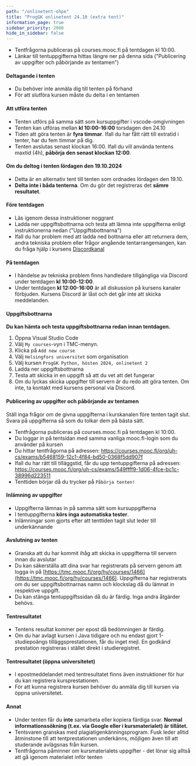 ```yaml
---
path: "/onlinetent-ohpe"
title: "ProgGK onlinetent 24.10 (extra tent)"
information_page: true
sidebar_priority: 2900
hide_in_sidebar: false
---
```


<!--# Ohjelmoinnin perusteet-->

* Tentfrågorna publiceras på courses.mooc.fi på tentdagen kl 10:00.
* Länkar till tentuppgifterna hittas längre ner på denna sida ("Publicering av uppgifter och påbörjande av tentamen")

#### Deltagande i tenten

* Du behöver inte anmäla dig till tenten på förhand
* För att slutföra kursen måste du delta i en tentamen

#### Att utföra tenten

* Tenten utförs på samma sätt som kursuppgifter i vscode-omgivningen
* Tenten kan utföras mellan **kl 10:00-16:00** torsdagen den 24.10
* Tiden att göra tenten är **fyra timmar**. Ifall du har fått rätt till extratid i tenter, har du fem timmar på dig. 
* Tenten avslutas senast klockan 16:00. Ifall du vill använda tentens maxtid (4h), **påbörja den senast klockan 12:00**.

#### Om du deltog i tenten lördagen den 19.10.2024

* Detta är en alternativ tent till tenten som ordnades lördagen den 19.10.
* **Delta inte i båda tenterna**. Om du gör det registreras det **sämre resultatet**.

#### Före tentdagen

* Läs igenom dessa instruktioner noggrant
* Ladda ner uppgiftsbottnarna och testa att lämna inte uppgifterna enligt instruktionerna nedan ("Uppgiftsbottnarna")
* Ifall du har problem med att ladda ned bottnarna eller att returnera dem, andra tekniska problem eller frågor angående tentarrangemangen, kan du fråga hjälp i kursens [Discordkanal](https://study.cs.helsinki.fi/discord/join/ohjelmoinnin_mooc)

#### På tentdagen

* I händelse av tekniska problem finns handledare tillgängliga via Discord under tentdagen **kl 10:00-12:00**.
* Under tentdagen **kl 12:00-16:00** är all diskussion på kursens kanaler förbjuden. Kursens Discord är låst och det går inte att skicka meddelanden.

#### Uppgiftsbottnarna

**Du kan hämta och testa uppgiftsbottnarna redan innan tentdagen.**

1. Öppna Visual Studio Code
2. Välj `My courses`-vyn i TMC-menyn.
3. Klicka på `Add new course`
4. Välj `Helsingfors universitet` som organisation
5. Välj kursen `ProgGK Python, hösten 2024, onlinetent 2`
6. Ladda ner uppgiftsbottnarna
7. Testa att skicka in en uppgift så att du vet att det fungerar
8. Om du lyckas skicka uppgifter till servern är du redo att göra tenten. Om inte, ta kontakt med kursens personal via Discord.

#### Publicering av uppgifter och påbörjande av tentamen

<notice>
Ställ inga frågor om de givna uppgifterna i kurskanalen före tenten tagit slut. Svara på uppgifterna så som du tolkar dem på bästa sätt. 
</notice>

* Tentfrågorna publiceras på courses.mooc.fi på tentdagen kl 10:00.
* Du loggar in på tentsidan med samma vanliga mooc.fi-login som du använder på kursen 
* Du hittar tentfrågorna på adressen: <a href="https://courses.mooc.fi/org/uh-cs/exams/b5468159-12c1-4f84-bd50-0368f5dd907f">https://courses.mooc.fi/org/uh-cs/exams/b5468159-12c1-4f84-bd50-0368f5dd907f</a>
* Ifall du har rätt till tilläggstid, får du upp tentuppgifterna på adressen: <a href="https://courses.mooc.fi/org/uh-cs/exams/549ffff9-1d06-4fce-bc1c-38996d223511">https://courses.mooc.fi/org/uh-cs/exams/549ffff9-1d06-4fce-bc1c-38996d223511</a>
* Tenttiden börjar då du trycker på `Påbörja tenten!`


#### Inlämning av uppgifter

* Uppgifterna lämnas in på samma sätt som kursuppgifterna
* I tentuppgifterna **körs inga automatiska tester**.
* Inlämningar som gjorts efter att tenttiden tagit slut leder till underkännande

#### Avslutning av tenten

* Granska att du har kommit ihåg att skicka in uppgifterna till servern innan du avslutar
* Du kan säkerställa att dina svar har registrerats på servern genom att logga in på [https://tmc.mooc.fi/org/hy/courses/1466](https://tmc.mooc.fi/org/hy/courses/1466). Uppgifterna har registrerats om du ser uppgiftsbottnarnas namn och klockslag då du lämnat in respektive uppgift.
* Du kan stänga tentuppgiftssidan då du är färdig. Inga andra åtgärder behövs. 

#### Tentresultatet

* Tentens resultat kommer per epost då bedömningen är färdig.
* Om du har avlagt kursen i Java tidigare och nu endast gjort 1-studiepoängs tilläggsprestationen, får du inget mejl. En godkänd prestation registreras i stället direkt i studieregistret.

#### Tentresultatet (öppna universitetet)

* I epostmeddelandet med tentresultatet finns även instruktioner för hur du kan registrera kursprestationen. 
* För att kunna registrera kursen behöver du anmäla dig till kursen via öppna universitetet.

#### Annat

* Under tenten får du **inte** samarbeta eller kopiera färdiga svar. **Normal informationssökning (t.ex. via Google eller i kursmaterialet) är tillåtet.**
* Tentsvaren granskas med plagiatigenkänningsprogram. Fusk leder alltid åtminstone till att tentprestationen underkänns, möjligen även till att studerande avlägsnas från kursen.
* Tentfrågorna påminner om kursmaterialets uppgifter - det lönar sig alltså att gå igenom materialet inför tenten
